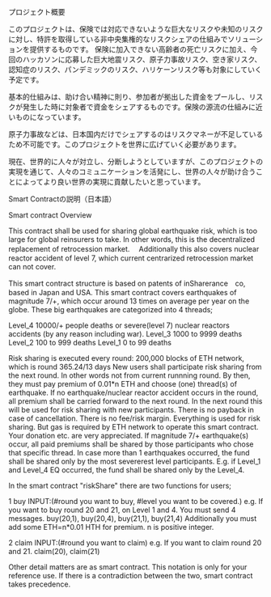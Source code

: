 プロジェクト概要

このプロジェクトは、保険では対応できないような巨大なリスクや未知のリスクに対し、特許を取得している非中央集権的なリスクシェアの仕組みでソリューションを提供するものです。
保険に加入できない高齢者の死亡リスクに加え、今回のハッカソンに応募した巨大地震リスク、原子力事故リスク、空き家リスク、認知症のリスク、パンデミックのリスク、ハリケーンリスク等も対象にしていく予定です。

基本的仕組みは、助け合い精神に則り、参加者が拠出した資金をプールし、リスクが発生した時に対象者で資金をシェアするものです。保険の源流の仕組みに近いものになっています。

原子力事故などは、日本国内だけでシェアするのはリスクマネーが不足しているため不可能です。このプロジェクトを世界に広げていく必要があります。

現在、世界的に人々が対立し、分断しようとしていますが、このプロジェクトの実現を通じて、人々のコミュニケーションを活発にし、世界の人々が助け合うことによってより良い世界の実現に貢献したいと思っています。


Smart Contractの説明（日本語）





Smart contract Overview


This contract shall be used for sharing global earthquake risk, which is too large for global reinsurers to take.
In other words, this is the decentralized replacement of retrocession market.　
Additionally this also covers nuclear reactor accident of level 7, which current centrarized retrocession market can not cover.  

This smart contract structure is based on patents of inSharerance　co, based in Japan and USA.
This smart contract covers earthquakes of magnitude 7/+, which occur around 13 times on average per year on the globe.
These big earthquakes are categorized into 4 threads;

   Level_4 10000/+ people deaths or severe(level 7) nuclear reactors accidents (by any reason including war).
   Level_3 1000 to 9999 deaths
   Level_2 100 to 999 deaths
   Level_1 0 to 99 deaths

Risk sharing is executed every round: 200,000 blocks of ETH network, which is round 365.24/13 days
New users shall participate risk sharing from the next round. In other words not from current runnning round.
By then, they must pay premium of 0.01*n ETH and choose (one) thread(s) of earthquake.
If no earthquake/nuclear reactor accident occurs in the round, all premium shall be carried forward to the next round.
In the next round this will be used for risk sharing with new participants.
There is no payback in case of cancellation. There is no fee/risk margin. Everything is used for risk sharing.
But gas is required by ETH network to operate this smart contract. Your donation etc. are very appreciated. 
If magnitude 7/+ earthquake(s) occur, all paid premiums shall be shared by those participants who chose that specific thread.
In case more than 1 earthquakes occurred, the fund shall be shared only by the most severerest level participants.
E.g. if Level_1 and Level_4 EQ occurred, the fund shall be shared only by the Level_4.

In the smart contract "riskShare" there are two functions for users;

1 buy
  INPUT:(#round you want to buy, #level you want to be covered.)
  e.g. If you want to buy round 20 and 21, on Level 1 and 4. You must send 4 messages.
      buy(20,1), buy(20,4), buy(21,1), buy(21,4)
  Additionally you must add some ETH=n*0.01 HTH for premium. n is positive integer.  
  

2 claim
  INPUT:(#round you want to claim)
    e.g. If you want to claim round 20 and 21.
      claim(20), claim(21)
  
Other detail matters are as smart contract. This notation is only for your reference use. If there is a contradiction between the two, smart contract takes precedence.



